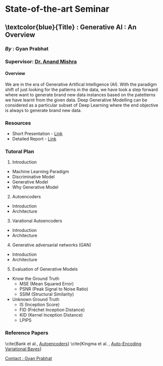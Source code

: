 # State-of-the-art Seminar

## \textcolor{blue}{Title} : Generative AI : An Overview

### **_By_** : Gyan Prabhat
### **Supervisor**: [Dr. Anand Mishra](https://anandmishra22.github.io/) <br>

#### Overview
We are in the era of Generative Artifical Intelligence (AI). With the paradigm shift of just looking for the patterns in the data, we have took a step forward where want to generate brand new data instances based on the patetterns we have learnt from the given data. Deep Generative Modelling can be considered as a particular subset of Deep Learning where the end objective is always to generate brand new data. 

### **Resources**
- Short Presentation - [Link]()
- Detailed Report - [Link]()

### Tutoral Plan
1. Introduction
- Machine Learning Paradigm
- Discriminative Model
- Generative Model
- Why Generative Model
2. Autoencoders
  - Introduction
  - Architecture
3. Varational Autoencoders
  - Introduction
  - Architecture
4. Generative adversarial networks (GAN)
  - Introduction
  - Architecture
5. Evaluation of Generative Models
  - Know the Ground Truth
    - MSE (Mean Squared Error)
    - PSNR (Peak Signal to Noise Ratio)
    - SSIM (Structural Similarity)
  - Unknown Ground Truth
     - IS (Inception Score)
     - FID (Fréchet Inception Distance)
     - KID (Kernel Inception Distance)
     - LPIPS

### Reference Papers
\cite{Bank et al., [Autoencoders](https://arxiv.org/pdf/2003.05991.pdf)}
\cite{Kingma et al. , [Auto-Encoding Variational Bayes](https://arxiv.org/pdf/1312.6114v10.pdf)}


[Contact : Gyan Prabhat](prabhat.1@iitj.ac.in)

